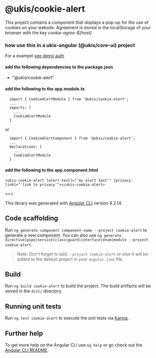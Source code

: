 # @ukis/cookie-alert

This project contains a component that displays a pop-up for the use of cookies on your website. 
Agreement is stored in the localStorage of your browser with the key *cookie-agree-${host}*

### how use this in a ukis-angular (@ukis/core-ui) project

For a exampel [see demo auth](../demo-auth/README.md)

#### add the following dependencies to the package.json
- "@ukis/cookie-alert"

#### add the following to the app.module.ts
```
  import { CookieAlertModule } from '@ukis/cookie-alert';
  ...
  imports: [
    ...
    CookieAlertModule
  ]
```

or 

```
  import { CookieAlertComponent } from '@ukis/cookie-alert';
  ...
  declarations: [
    ...
    CookieAlertModule
  ]
```

#### add the following to the app.component.html
```
<ukis-cookie-alert [alert-text]="'my alert text'" [privacy-link]="'link to privacy'"></ukis-cookie-alert>
```




===


This library was generated with [Angular CLI](https://github.com/angular/angular-cli) version 8.2.14.

## Code scaffolding

Run `ng generate component component-name --project cookie-alert` to generate a new component. You can also use `ng generate directive|pipe|service|class|guard|interface|enum|module --project cookie-alert`.
> Note: Don't forget to add `--project cookie-alert` or else it will be added to the default project in your `angular.json` file. 

## Build

Run `ng build cookie-alert` to build the project. The build artifacts will be stored in the `dist/` directory.

## Running unit tests

Run `ng test cookie-alert` to execute the unit tests via [Karma](https://karma-runner.github.io).

## Further help

To get more help on the Angular CLI use `ng help` or go check out the [Angular CLI README](https://github.com/angular/angular-cli/blob/master/README.md).


